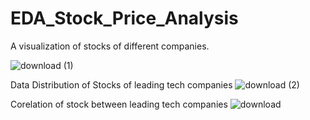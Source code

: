 # EDA_Stock_Price_Analysis

A visualization of stocks of different companies.

![download (1)](https://user-images.githubusercontent.com/41074452/155640655-db15dd81-a99d-41cf-978c-ccc2f24dda70.png)

Data Distribution of Stocks of leading tech companies
![download (2)](https://user-images.githubusercontent.com/41074452/155640660-a9b77a15-ba6a-402b-beff-1880d0d3d54b.png)

Corelation of stock between leading tech companies
![download](https://user-images.githubusercontent.com/41074452/155640661-266e9984-c07b-4044-b7fb-40b38326ea55.png)
